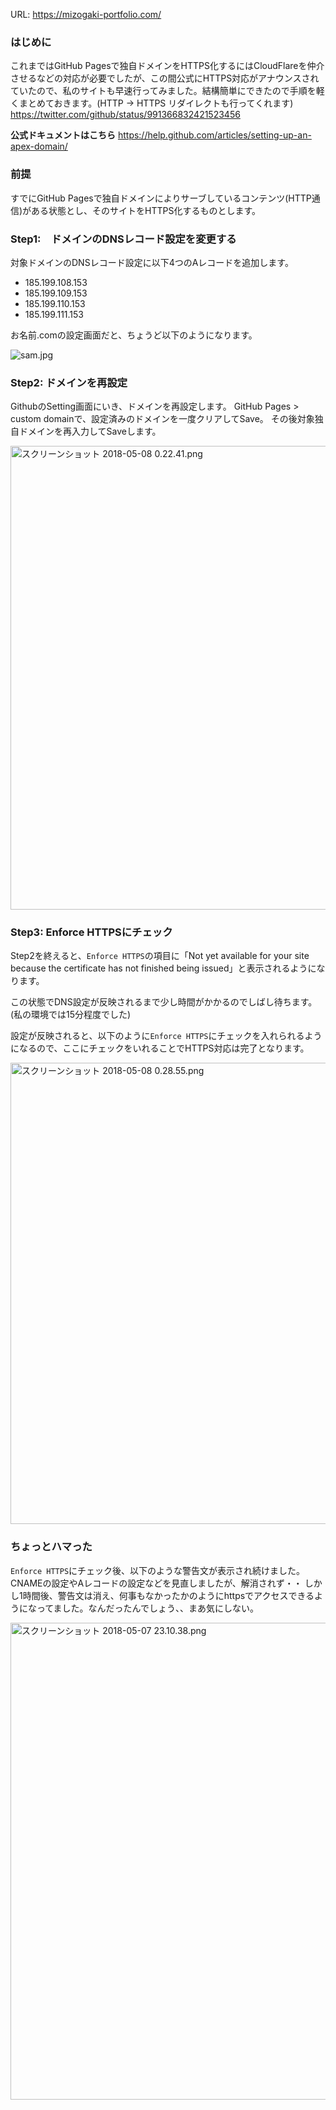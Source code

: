 URL: https://mizogaki-portfolio.com/

### はじめに
これまではGitHub Pagesで独自ドメインをHTTPS化するにはCloudFlareを仲介させるなどの対応が必要でしたが、この間公式にHTTPS対応がアナウンスされていたので、私のサイトも早速行ってみました。結構簡単にできたので手順を軽くまとめておきます。(HTTP -> HTTPS リダイレクトも行ってくれます)
https://twitter.com/github/status/991366832421523456

**公式ドキュメントはこちら**
https://help.github.com/articles/setting-up-an-apex-domain/

### 前提
すでにGitHub Pagesで独自ドメインによりサーブしているコンテンツ(HTTP通信)がある状態とし、そのサイトをHTTPS化するものとします。

### Step1:　ドメインのDNSレコード設定を変更する
対象ドメインのDNSレコード設定に以下4つのAレコードを追加します。

- 185.199.108.153
- 185.199.109.153
- 185.199.110.153
- 185.199.111.153

お名前.comの設定画面だと、ちょうど以下のようになります。

![sam.jpg](https://qiita-image-store.s3.amazonaws.com/0/73643/da26a80d-2aab-7239-00b9-5123d920b973.jpeg)

### Step2: ドメインを再設定
GithubのSetting画面にいき、ドメインを再設定します。
GitHub Pages > custom domainで、設定済みのドメインを一度クリアしてSave。
その後対象独自ドメインを再入力してSaveします。

<img width="742" alt="スクリーンショット 2018-05-08 0.22.41.png" src="https://qiita-image-store.s3.amazonaws.com/0/73643/30aa2b49-5faf-0dec-93cc-3cae87cdda6c.png">

### Step3: Enforce HTTPSにチェック
Step2を終えると、`Enforce HTTPS`の項目に「Not yet available for your site because the certificate has not finished being issued」と表示されるようになります。

この状態でDNS設定が反映されるまで少し時間がかかるのでしばし待ちます。
(私の環境では15分程度でした)

設定が反映されると、以下のように`Enforce HTTPS`にチェックを入れられるようになるので、ここにチェックをいれることでHTTPS対応は完了となります。

<img width="738" alt="スクリーンショット 2018-05-08 0.28.55.png" src="https://qiita-image-store.s3.amazonaws.com/0/73643/ec5c293b-92c8-60a4-dc73-bf170663dc10.png">

### ちょっとハマった
`Enforce HTTPS`にチェック後、以下のような警告文が表示され続けました。
CNAMEの設定やAレコードの設定などを見直しましたが、解消されず・・
しかし1時間後、警告文は消え、何事もなかったかのようにhttpsでアクセスできるようになってました。なんだったんでしょう、、まあ気にしない。

<img width="763" alt="スクリーンショット 2018-05-07 23.10.38.png" src="https://qiita-image-store.s3.amazonaws.com/0/73643/f0b2c38b-2e31-a9de-dd20-cb0be7f2d20e.png">
